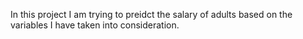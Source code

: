 In this project I am trying to preidct the salary of adults based on the variables I have taken into consideration.
